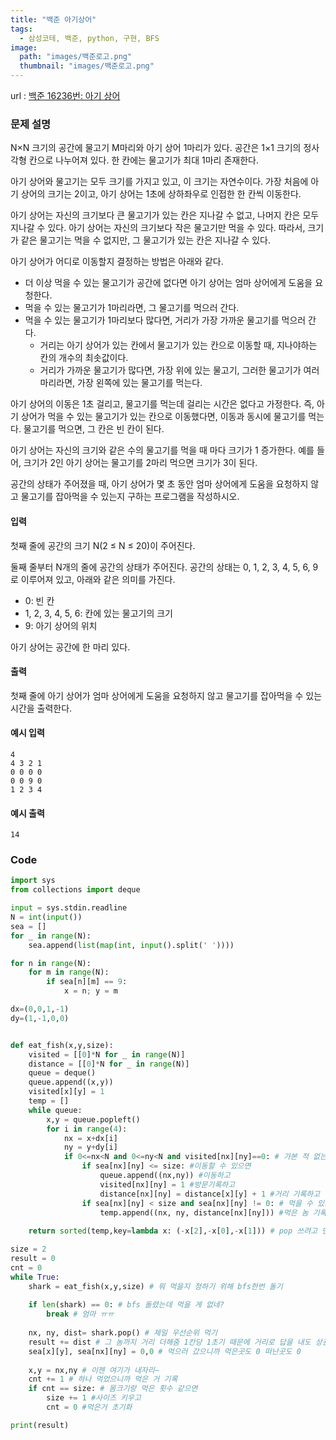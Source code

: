 ```yaml
---
title: "백준 아기상어"
tags:
  - 삼성코테, 백준, python, 구현, BFS
image:
  path: "images/백준로고.png"
  thumbnail: "images/백준로고.png"
---
```


url : [백준 16236번: 아기 상어](https://www.acmicpc.net/problem/16236)
### 문제 설명
N×N 크기의 공간에 물고기 M마리와 아기 상어 1마리가 있다. 공간은 1×1 크기의 정사각형 칸으로 나누어져 있다. 한 칸에는 물고기가 최대 1마리 존재한다.

아기 상어와 물고기는 모두 크기를 가지고 있고, 이 크기는 자연수이다. 가장 처음에 아기 상어의 크기는 2이고, 아기 상어는 1초에 상하좌우로 인접한 한 칸씩 이동한다.

아기 상어는 자신의 크기보다 큰 물고기가 있는 칸은 지나갈 수 없고, 나머지 칸은 모두 지나갈 수 있다. 아기 상어는 자신의 크기보다 작은 물고기만 먹을 수 있다. 따라서, 크기가 같은 물고기는 먹을 수 없지만, 그 물고기가 있는 칸은 지나갈 수 있다.

아기 상어가 어디로 이동할지 결정하는 방법은 아래와 같다.

-   더 이상 먹을 수 있는 물고기가 공간에 없다면 아기 상어는 엄마 상어에게 도움을 요청한다.
-   먹을 수 있는 물고기가 1마리라면, 그 물고기를 먹으러 간다.
-   먹을 수 있는 물고기가 1마리보다 많다면, 거리가 가장 가까운 물고기를 먹으러 간다.
    -   거리는 아기 상어가 있는 칸에서 물고기가 있는 칸으로 이동할 때, 지나야하는 칸의 개수의 최솟값이다.
    -   거리가 가까운 물고기가 많다면, 가장 위에 있는 물고기, 그러한 물고기가 여러마리라면, 가장 왼쪽에 있는 물고기를 먹는다.

아기 상어의 이동은 1초 걸리고, 물고기를 먹는데 걸리는 시간은 없다고 가정한다. 즉, 아기 상어가 먹을 수 있는 물고기가 있는 칸으로 이동했다면, 이동과 동시에 물고기를 먹는다. 물고기를 먹으면, 그 칸은 빈 칸이 된다.

아기 상어는 자신의 크기와 같은 수의 물고기를 먹을 때 마다 크기가 1 증가한다. 예를 들어, 크기가 2인 아기 상어는 물고기를 2마리 먹으면 크기가 3이 된다.

공간의 상태가 주어졌을 때, 아기 상어가 몇 초 동안 엄마 상어에게 도움을 요청하지 않고 물고기를 잡아먹을 수 있는지 구하는 프로그램을 작성하시오.

#### 입력

첫째 줄에 공간의 크기 N(2 ≤ N ≤ 20)이 주어진다.

둘째 줄부터 N개의 줄에 공간의 상태가 주어진다. 공간의 상태는 0, 1, 2, 3, 4, 5, 6, 9로 이루어져 있고, 아래와 같은 의미를 가진다.

-   0: 빈 칸
-   1, 2, 3, 4, 5, 6: 칸에 있는 물고기의 크기
-   9: 아기 상어의 위치

아기 상어는 공간에 한 마리 있다.

#### 출력

첫째 줄에 아기 상어가 엄마 상어에게 도움을 요청하지 않고 물고기를 잡아먹을 수 있는 시간을 출력한다.

#### 예시 입력
    4
    4 3 2 1
    0 0 0 0
    0 0 9 0
    1 2 3 4

#### 예시 출력
    14


### Code
```python
import sys
from collections import deque

input = sys.stdin.readline
N = int(input())
sea = []
for _ in range(N):
    sea.append(list(map(int, input().split(' '))))

for n in range(N):
    for m in range(N):
        if sea[n][m] == 9:
            x = n; y = m

dx=(0,0,1,-1)
dy=(1,-1,0,0)


def eat_fish(x,y,size):
    visited = [[0]*N for _ in range(N)]
    distance = [[0]*N for _ in range(N)]
    queue = deque()
    queue.append((x,y))
    visited[x][y] = 1
    temp = []
    while queue:
        x,y = queue.popleft()
        for i in range(4):
            nx = x+dx[i]
            ny = y+dy[i]
            if 0<=nx<N and 0<=ny<N and visited[nx][ny]==0: # 가본 적 없는데
                if sea[nx][ny] <= size: #이동할 수 있으면
                    queue.append((nx,ny)) #이동하고
                    visited[nx][ny] = 1 #방문기록하고
                    distance[nx][ny] = distance[x][y] + 1 #거리 기록하고
                if sea[nx][ny] < size and sea[nx][ny] != 0: # 먹을 수 있으면
                    temp.append((nx, ny, distance[nx][ny])) #먹은 놈 기록하고
        
    return sorted(temp,key=lambda x: (-x[2],-x[0],-x[1])) # pop 쓰려고 맨 뒤로 우선순위

size = 2 
result = 0
cnt = 0
while True:
    shark = eat_fish(x,y,size) # 뭐 먹을지 정하기 위해 bfs한번 돌기
    
    if len(shark) == 0: # bfs 돌렸는데 먹을 게 없네? 
        break # 엄마 ㅠㅠ
    
    nx, ny, dist= shark.pop() # 제일 우선순위 먹기
    result += dist # 그 놈까지 거리 더해줌 1칸당 1초기 때문에 거리로 답을 내도 상관없다.
    sea[x][y], sea[nx][ny] = 0,0 # 먹으러 갔으니까 먹은곳도 0 떠난곳도 0
    
    x,y = nx,ny # 이젠 여기가 내자리~
    cnt += 1 # 하나 먹었으니까 먹은 거 기록
    if cnt == size: # 몸크기랑 먹은 횟수 같으면
        size += 1 #사이즈 키우고
        cnt = 0 #먹은거 초기화

print(result)
```
